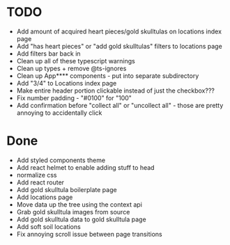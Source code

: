 # TODO

- Add amount of acquired heart pieces/gold skulltulas on locations index page
- Add "has heart pieces" or "add gold skulltulas" filters to locations page
- Add filters bar back in
- Clean up all of these typescript warnings
- Clean up types + remove @ts-ignores
- Clean up App\*\*\*\* components - put into separate subdirectory
- Add "3/4" to Locations index page
- Make entire header portion clickable instead of just the checkbox???
- Fix number padding - "#0100" for "100"
- Add confirmation before "collect all" or "uncollect all" - those are pretty annoying to accidentally click

# Done

- Add styled components theme
- Add react helmet to enable adding stuff to head
- normalize css
- Add react router
- Add gold skulltula boilerplate page
- Add locations page
- Move data up the tree using the context api
- Grab gold skulltula images from source
- Add gold skulltula data to gold skulltula page
- Add soft soil locations
- Fix annoying scroll issue between page transitions
